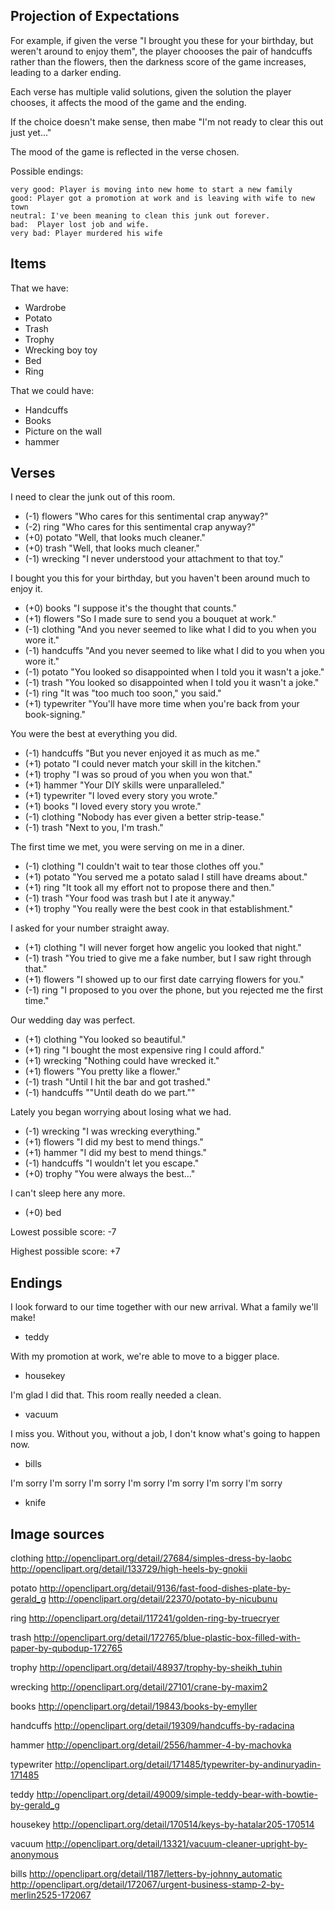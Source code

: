 
## Projection of Expectations

For example, if given the verse "I brought you these for your birthday, but weren't around to enjoy them", the player choooses the pair of handcuffs rather than the flowers, then the darkness score of the game increases, leading to a darker ending.

Each verse has multiple valid solutions, given the solution the player chooses, it affects the mood of the game and the ending.

If the choice doesn't make sense, then mabe "I'm not ready to clear this out just yet..."

The mood of the game is reflected in the verse chosen. 

Possible endings:

    very good: Player is moving into new home to start a new family
    good: Player got a promotion at work and is leaving with wife to new town
    neutral: I've been meaning to clean this junk out forever.
    bad:  Player lost job and wife. 
    very bad: Player murdered his wife

## Items

That we have:

 * Wardrobe
 * Potato
 * Trash
 * Trophy
 * Wrecking boy toy
 * Bed
 * Ring

That we could have:

 * Handcuffs
 * Books
 * Picture on the wall
 * hammer


## Verses

I need to clear the junk out of this room.

* (-1) flowers "Who cares for this sentimental crap anyway?"
* (-2) ring "Who cares for this sentimental crap anyway?"
* (+0) potato "Well, that looks much cleaner."
* (+0) trash "Well, that looks much cleaner."
* (-1) wrecking "I never understood your attachment to that toy."

I bought you this for your birthday, but you haven't been around much to enjoy it.

* (+0) books "I suppose it's the thought that counts."
* (+1) flowers "So I made sure to send you a bouquet at work."
* (-1) clothing "And you never seemed to like what I did to you when you wore it."
* (-1) handcuffs "And you never seemed to like what I did to you when you wore it."
* (-1) potato "You looked so disappointed when I told you it wasn't a joke."
* (-1) trash "You looked so disappointed when I told you it wasn't a joke."
* (-1) ring "It was \"too much too soon,\" you said."
* (+1) typewriter "You'll have more time when you're back from your book-signing."

You were the best at everything you did.

* (-1) handcuffs "But you never enjoyed it as much as me."
* (+1) potato "I could never match your skill in the kitchen."
* (+1) trophy "I was so proud of you when you won that."
* (+1) hammer "Your DIY skills were unparalleled."
* (+1) typewriter "I loved every story you wrote."
* (+1) books "I loved every story you wrote."
* (-1) clothing "Nobody has ever given a better strip-tease."
* (-1) trash "Next to you, I'm trash."

The first time we met, you were serving on me in a diner.

* (-1) clothing "I couldn't wait to tear those clothes off you."
* (+1) potato "You served me a potato salad I still have dreams about."
* (+1) ring "It took all my effort not to propose there and then."
* (-1) trash "Your food was trash but I ate it anyway."
* (+1) trophy "You really were the best cook in that establishment."

I asked for your number straight away.

* (+1) clothing "I will never forget how angelic you looked that night."
* (-1) trash "You tried to give me a fake number, but I saw right through that."
* (+1) flowers "I showed up to our first date carrying flowers for you."
* (-1) ring "I proposed to you over the phone, but you rejected me the first time."

Our wedding day was perfect.

* (+1) clothing "You looked so beautiful."
* (+1) ring "I bought the most expensive ring I could afford."
* (+1) wrecking "Nothing could have wrecked it."
* (+1) flowers "You pretty like a flower."
* (-1) trash "Until I hit the bar and got trashed."
* (-1) handcuffs "\"Until death do we part.\""

Lately you began worrying about losing what we had.

* (-1) wrecking "I was wrecking everything."
* (+1) flowers "I did my best to mend things."
* (+1) hammer "I did my best to mend things."
* (-1) handcuffs "I wouldn't let you escape."
* (+0) trophy "You were always the best..."

I can't sleep here any more.

* (+0) bed

Lowest possible score: -7

Highest possible score: +7

## Endings

I look forward to our time together with our new arrival. What a family we'll make!

* teddy

With my promotion at work, we're able to move to a bigger place.

* housekey

I'm glad I did that. This room really needed a clean.

* vacuum

I miss you. Without you, without a job, I don't know what's going to happen now.

* bills

I'm sorry I'm sorry I'm sorry I'm sorry I'm sorry I'm sorry I'm sorry 

* knife


## Image sources

clothing
http://openclipart.org/detail/27684/simples-dress-by-laobc
http://openclipart.org/detail/133729/high-heels-by-gnokii

potato
http://openclipart.org/detail/9136/fast-food-dishes-plate-by-gerald_g
http://openclipart.org/detail/22370/potato-by-nicubunu

ring
http://openclipart.org/detail/117241/golden-ring-by-truecryer

trash
http://openclipart.org/detail/172765/blue-plastic-box-filled-with-paper-by-qubodup-172765

trophy
http://openclipart.org/detail/48937/trophy-by-sheikh_tuhin

wrecking
http://openclipart.org/detail/27101/crane-by-maxim2

books
http://openclipart.org/detail/19843/books-by-emyller

handcuffs
http://openclipart.org/detail/19309/handcuffs-by-radacina

hammer
http://openclipart.org/detail/2556/hammer-4-by-machovka

typewriter
http://openclipart.org/detail/171485/typewriter-by-andinuryadin-171485

teddy
http://openclipart.org/detail/49009/simple-teddy-bear-with-bowtie-by-gerald_g

housekey
http://openclipart.org/detail/170514/keys-by-hatalar205-170514

vacuum
http://openclipart.org/detail/13321/vacuum-cleaner-upright-by-anonymous

bills
http://openclipart.org/detail/1187/letters-by-johnny_automatic
http://openclipart.org/detail/172067/urgent-business-stamp-2-by-merlin2525-172067
